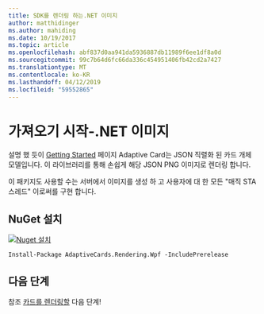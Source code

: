 ```yaml
---
title: SDK를 렌더링 하는.NET 이미지
author: matthidinger
ms.author: mahiding
ms.date: 10/19/2017
ms.topic: article
ms.openlocfilehash: abf837d0aa941da5936887db11989f6ee1df8a0d
ms.sourcegitcommit: 99c7b64d6fc66da336c454951406fb42cd2a7427
ms.translationtype: MT
ms.contentlocale: ko-KR
ms.lasthandoff: 04/12/2019
ms.locfileid: "59552865"
---
```

# <a name="getting-started---net-image"></a>가져오기 시작-.NET 이미지

설명 했 듯이 [Getting Started](../../../authoring-cards/getting-started.md) 페이지 Adaptive Card는 JSON 직렬화 된 카드 개체 모델입니다. 이 라이브러리를 통해 손쉽게 해당 JSON PNG 이미지로 렌더링 합니다.

이 패키지도 사용할 수는 서버에서 이미지를 생성 하 고 사용자에 대 한 모든 "매직 STA 스레드" 이로써를 구현 합니다. 

## <a name="nuget-install"></a>NuGet 설치

[![Nuget 설치](https://img.shields.io/nuget/vpre/AdaptiveCards.Rendering.Wpf.svg)](https://www.nuget.org/packages/AdaptiveCards.Rendering.Wpf)

```console
Install-Package AdaptiveCards.Rendering.Wpf -IncludePrerelease
```

## <a name="next-steps"></a>다음 단계

참조 [카드를 렌더링할](render-a-card.md) 다음 단계!